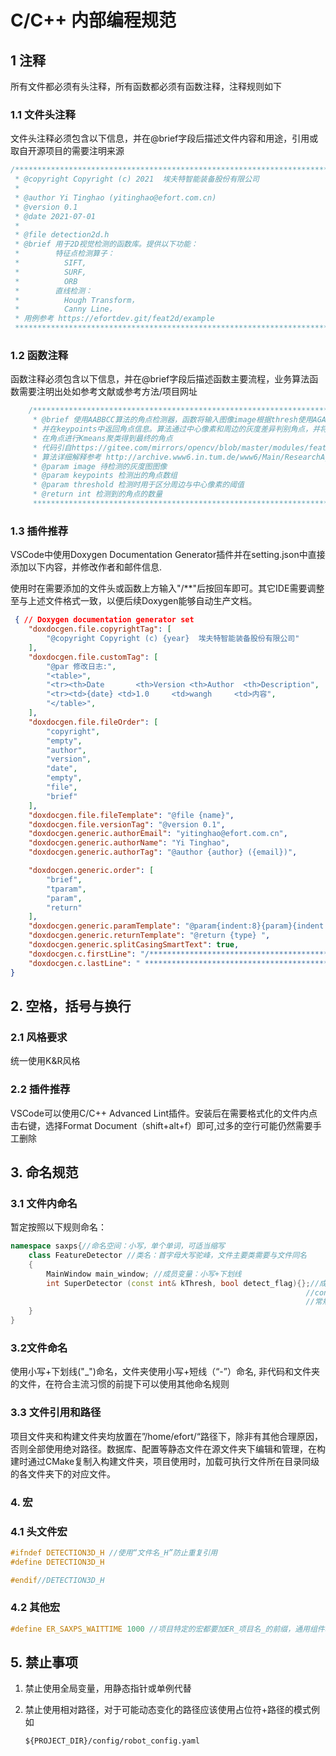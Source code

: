 # C/C++ 内部编程规范

## 1 注释

所有文件都必须有头注释，所有函数都必须有函数注释，注释规则如下

### 1.1 文件头注释

文件头注释必须包含以下信息，并在@brief字段后描述文件内容和用途，引用或取自开源项目的需要注明来源

```C++
/*********************************************************************************
 * @copyright Copyright (c) 2021  埃夫特智能装备股份有限公司
 * 
 * @author Yi Tinghao (yitinghao@efort.com.cn)
 * @version 0.1
 * @date 2021-07-01
 * 
 * @file detection2d.h
 * @brief 用于2D视觉检测的函数库。提供以下功能：
 *        特征点检测算子：
 *          SIFT,
 *          SURF,
 *          ORB
 *        直线检测：
 *          Hough Transform，
 *          Canny Line，
 * 用例参考 https://efortdev.git/feat2d/example
 ********************************************************************************/
```



### 1.2 函数注释

函数注释必须包含以下信息，并在@brief字段后描述函数主要流程，业务算法函数需要注明出处如参考文献或参考方法/项目网址

```C++
    /*********************************************************************************
     * @brief 使用AABBCC算法的角点检测器，函数将输入图像image根据thresh使用AGAST算法检测角点，
     * 并在keypoints中返回角点信息。算法通过中心像素和周边的灰度差异判别角点，并将预处理后的潜
     * 在角点进行Kmeans聚类得到最终的角点
     * 代码引自https://gitee.com/mirrors/opencv/blob/master/modules/features2d/include/opencv2/features2d.hpp
     * 算法详细解释参考 http://archive.www6.in.tum.de/www6/Main/ResearchAgast.html
     * @param image 待检测的灰度图图像
     * @param keypoints 检测出的角点数组
     * @param threshold 检测时用于区分周边与中心像素的阈值
     * @return int 检测到的角点的数量
     ********************************************************************************/
```



### 1.3 插件推荐

VSCode中使用Doxygen Documentation Generator插件并在setting.json中直接添加以下内容，并修改作者和邮件信息.

使用时在需要添加的文件头或函数上方输入"/**"后按回车即可。其它IDE需要调整至与上述文件格式一致，以便后续Doxygen能够自动生产文档。

```json
 { // Doxygen documentation generator set
    "doxdocgen.file.copyrightTag": [
        "@copyright Copyright (c) {year}  埃夫特智能装备股份有限公司"
    ],
    "doxdocgen.file.customTag": [
        "@par 修改日志:",
        "<table>",
        "<tr><th>Date       <th>Version <th>Author  <th>Description",
        "<tr><td>{date} <td>1.0     <td>wangh     <td>内容",
        "</table>",
    ],
    "doxdocgen.file.fileOrder": [
        "copyright",
        "empty",
        "author",
        "version",
        "date",
        "empty",
        "file",
        "brief"
    ],
    "doxdocgen.file.fileTemplate": "@file {name}",
    "doxdocgen.file.versionTag": "@version 0.1",
    "doxdocgen.generic.authorEmail": "yitinghao@efort.com.cn",
    "doxdocgen.generic.authorName": "Yi Tinghao",
    "doxdocgen.generic.authorTag": "@author {author} ({email})",

    "doxdocgen.generic.order": [
        "brief",
        "tparam",
        "param",
        "return"
    ],
    "doxdocgen.generic.paramTemplate": "@param{indent:8}{param}{indent:25}",
    "doxdocgen.generic.returnTemplate": "@return {type} ",
    "doxdocgen.generic.splitCasingSmartText": true,
    "doxdocgen.c.firstLine": "/*********************************************************************************",
    "doxdocgen.c.lastLine": " ********************************************************************************/",
}
```



## 2. 空格，括号与换行

### 2.1 风格要求

统一使用K&R风格

### 2.2 插件推荐

VSCode可以使用C/C++ Advanced Lint插件。安装后在需要格式化的文件内点击右键，选择Format Document（shift+alt+f）即可,过多的空行可能仍然需要手工删除



## 3. 命名规范

### 3.1 文件内命名

暂定按照以下规则命名：

```C++
namespace saxps{//命名空间：小写，单个单词，可适当缩写
    class FeatureDetector //类名：首字母大写驼峰，文件主要类需要与文件同名
    {
        MainWindow main_window; //成员变量：小写+下划线
        int SuperDetector (const int& kThresh, bool detect_flag){};//成员函数:首字母大写驼峰
        														  //const参数：以小写k开头的驼峰
        														  //常规参数：小写+下划线
    }
}
```

### 3.2文件命名

使用小写+下划线("_")命名，文件夹使用小写+短线（“-”）命名, 非代码和文件夹的文件，在符合主流习惯的前提下可以使用其他命名规则



### 3.3 文件引用和路径

项目文件夹和构建文件夹均放置在”/home/efort/“路径下，除非有其他合理原因，否则全部使用绝对路径。数据库、配置等静态文件在源文件夹下编辑和管理，在构建时通过CMake复制入构建文件夹，项目使用时，加载可执行文件所在目录同级的各文件夹下的对应文件。 

### 4. 宏

### 4.1 头文件宏

```c++
#ifndef DETECTION3D_H //使用“文件名_H”防止重复引用
#define DETECTION3D_H

#endif//DETECTION3D_H
```



### 4.2 其他宏

```c++
#define ER_SAXPS_WAITTIME 1000 //项目特定的宏都要加ER_项目名_的前缀，通用组件和库只加ER_前缀
```



## 5. 禁止事项

1. 禁止使用全局变量，用静态指针或单例代替

2. 禁止使用相对路径，对于可能动态变化的路径应该使用占位符+路径的模式例如   

   ```shell
   ${PROJECT_DIR}/config/robot_config.yaml
   ```

   
